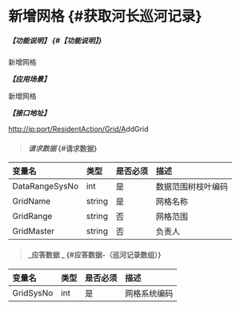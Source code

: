 # 新增网格 {#获取河长巡河记录}

##### _【功能说明】_ {#【功能说明】}

新增网格

_**【应用场景】**_

新增网格

_**【接口地址】**_

[http://ip:port/ResidentAction/Grid/A](http://ip:port/HMQuery/PatrolRiver/GetPatrolRivers)ddGrid

> #### _请求数据_ {#请求数据}

| 变量名 | 类型 | 是否必须 | 描述 |
| :--- | :--- | :--- | :--- |
| DataRangeSysNo | int | 是 | 数据范围树枝叶编码 |
| GridName | string | 是 | 网格名称 |
| GridRange | string | 否 | 网格范围 |
| GridMaster | string | 否 | 负责人 |

> #### _应答数据 _ {#应答数据-（巡河记录数组）}

| 变量名 | 类型 | 是否必须 | 描述 |
| :--- | :--- | :--- | :--- |
| GridSysNo | int | 是 | 网格系统编码 |



